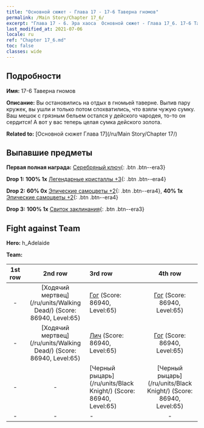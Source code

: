 ```yaml
---
title: "Основной сюжет - Глава 17 - 17-6 Таверна гномов"
permalink: /Main Story/Chapter 17_6/
excerpt: "Глава 17 - 6. Эра хаоса  Основной сюжет - Глава 17_6. 17-6 Таверна гномов"
last_modified_at: 2021-07-06
locale: ru
ref: "Chapter 17_6.md"
toc: false
classes: wide
---
```


## Подробности

 **Имя:** 17-6 Таверна гномов

 **Описание:** Вы остановились на отдых в гномьей таверне. Выпив пару кружек, вы ушли и только потом спохватились, что взяли чужую сумку. Ваш мешок с грязным бельем остался у дейского чародея, то-то он сердится! А вот у вас теперь целая сумка дейского золота.

 **Related to:** [Основной сюжет Глава 17](/ru/Main Story/Chapter 17/)

## Выпавшие предметы

 **Первая полная награда:** [Серебряный ключ](/ItemsRU/con_693/){: .btn .btn--era3}

 **Drop 1:** **100% 1x** [Легендарные кристаллы +3](/ItemsRU/mat_59/){: .btn .btn--era4}

 **Drop 2:** **60% 0x** [Эпические самоцветы +2](/ItemsRU/mat_51/){: .btn .btn--era4}, **40% 1x** [Эпические самоцветы +2](/ItemsRU/mat_51/){: .btn .btn--era4}

 **Drop 3:** **100% 1x** [Свиток заклинания](/ItemsRU/con_694/){: .btn .btn--era3}


## Fight against Team
 **Hero:** h_Adelaide

 **Team:**


  | 1st row | 2nd row | 3rd row | 4th row |
  |:----:|:----:|:----|:----:|
  | - | [Ходячий мертвец](/ru/units/Walking Dead/) (Score: 86940, Level:65)  | [Гог](/ru/units/Gog/) (Score: 86940, Level:65)  | [Гог](/ru/units/Gog/) (Score: 86940, Level:65)  |
  | - | [Ходячий мертвец](/ru/units/Walking Dead/) (Score: 86940, Level:65)  | [Лич](/ru/units/Lich/) (Score: 86940, Level:65)  | [Гог](/ru/units/Gog/) (Score: 86940, Level:65)  |
  | - | - | [Черный рыцарь](/ru/units/Black Knight/) (Score: 86940, Level:65)  | [Черный рыцарь](/ru/units/Black Knight/) (Score: 86940, Level:65)  |
  | - | - | - | - |


